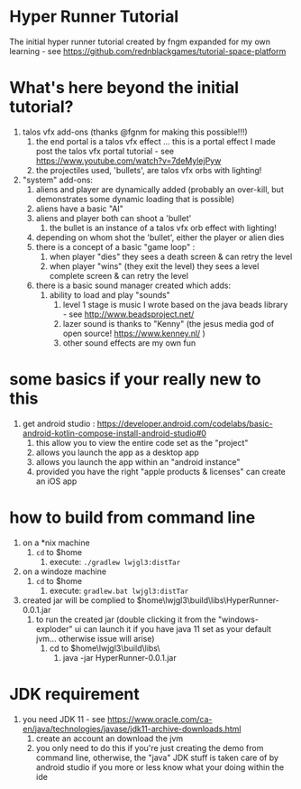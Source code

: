# Hyper Runner Tutorial
The initial hyper runner tutorial created by fngm expanded for my own learning - see https://github.com/rednblackgames/tutorial-space-platform

# What's here beyond the initial tutorial?
1. talos vfx add-ons (thanks @fgnm for making this possible!!!)
	1. the end portal is a talos vfx effect ... this is a portal effect I made post the talos vfx portal tutorial - see https://www.youtube.com/watch?v=7deMylejPyw
	2. the projectiles used, 'bullets', are talos vfx orbs with lighting!
2. "system" add-ons:
	1. aliens and player are dynamically added (probably an over-kill, but demonstrates some dynamic loading that is possible)
	2. aliens have a basic "AI"
	3. aliens and player both can shoot a 'bullet'
		1. the bullet is an instance of a talos vfx orb effect with lighting!
	4. depending on whom shot the 'bullet', either the player or alien dies
	5. there is a concept of a basic "game loop" : 
		1. when player "dies" they sees a death screen & can retry the level
		2. when player "wins" (they exit the level) they sees a level complete screen & can retry the level
	6. there is a basic sound manager created which adds:
		1. ability to load and play "sounds"
			1. level 1 stage is music I wrote based on the java beads library - see http://www.beadsproject.net/
			2. lazer sound is thanks to "Kenny" (the jesus media god of open source! https://www.kenney.nl/ )
			3. other sound effects are my own fun 

# some basics if your really new to this
1. get android studio : https://developer.android.com/codelabs/basic-android-kotlin-compose-install-android-studio#0
	1. this allow you to view the entire code set as the "project"
	2. allows you launch the app as a desktop app
	3. allows you launch the app within an "android instance"
	4. provided you have the right "apple products & licenses" can create an iOS app

# how to build from command line
1. on a *nix machine
	1. `cd` to $home
		1. execute: `./gradlew lwjgl3:distTar`
2. on a windoze machine
	1. `cd` to $home
		1. execute: `gradlew.bat lwjgl3:distTar`
3. created jar will be complied to $home\lwjgl3\build\libs\HyperRunner-0.0.1.jar
	1. to run the created jar (double clicking it from the "windows-exploder" ui can launch it if you have java 11 set as your default jvm... otherwise issue will arise)
		1. cd to $home\lwjgl3\build\libs\
			1. java -jar HyperRunner-0.0.1.jar

# JDK requirement
1. you need JDK 11 - see https://www.oracle.com/ca-en/java/technologies/javase/jdk11-archive-downloads.html
	1. create an account an download the jvm
	2. you only need to do this if you're just creating the demo from command line, otherwise, the "java" JDK stuff is taken care of by android studio if you more or less know what your doing within the ide

